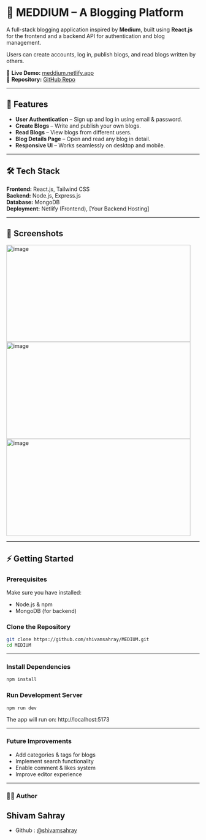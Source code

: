 # 📝 MEDDIUM – A Blogging Platform

A full-stack blogging application inspired by **Medium**, built using **React.js** for the frontend and a backend API for authentication and blog management.  

Users can create accounts, log in, publish blogs, and read blogs written by others.  

🔗 **Live Demo:** [meddium.netlify.app](https://meddium.netlify.app/)  
🔗 **Repository:** [GitHub Repo](https://github.com/shivamsahray/MEDIUM)

---

## 🚀 Features
- **User Authentication** – Sign up and log in using email & password.  
- **Create Blogs** – Write and publish your own blogs.  
- **Read Blogs** – View blogs from different users.  
- **Blog Details Page** – Open and read any blog in detail.  
- **Responsive UI** – Works seamlessly on desktop and mobile.  

---

## 🛠️ Tech Stack
**Frontend:** React.js, Tailwind CSS  
**Backend:** Node.js, Express.js  
**Database:** MongoDB  
**Deployment:** Netlify (Frontend), [Your Backend Hosting]  

---

## 📸 Screenshots
<img width="480" height="253" alt="image" src="https://github.com/user-attachments/assets/79dd3250-fc30-4211-ad1c-f806ffb8342c" />
<img width="480" height="253" alt="image" src="https://github.com/user-attachments/assets/1145c02e-b116-44ca-98d6-f8a943df8677" />
<img width="480" height="253" alt="image" src="https://github.com/user-attachments/assets/8d7302e7-1850-4712-a529-ead9d89af37f" />


---

## ⚡ Getting Started

### Prerequisites
Make sure you have installed:
- Node.js & npm  
- MongoDB (for backend)  

### Clone the Repository
```bash
git clone https://github.com/shivamsahray/MEDIUM.git
cd MEDIUM
```
---
### Install Dependencies
```bash
npm install
```
### Run Development Server
```bash
npm run dev
```
The app will run on: http://localhost:5173

---

### Future Improvements
- Add categories & tags for blogs
- Implement search functionality
- Enable comment & likes system
- Improve editor experience

---

### 👨‍💻 Author
## Shivam Sahray

- Github : [@shivamsahray](https://github.com/shivamsahray)
  

